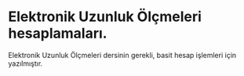 # Elektronik Uzunluk Ölçmeleri hesaplamaları.

Elektronik Uzunluk Ölçmeleri dersinin gerekli, basit hesap işlemleri için yazılmıştır.
